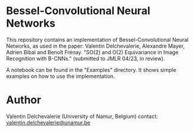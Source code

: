 # Bessel-Convolutional Neural Networks
 
This repository contains an implementation of Bessel-Convolutional Neural Networks, as used in the paper: Valentin Delchevalerie, Alexandre Mayer, Adrien Bibal and Benoît Frénay. "SO(2) and O(2) Equivariance in Image Recognition with B-CNNs." (submitted to JMLR 04/23, in review).

A notebook can be found in the "Examples" directory. It shows simple examples on how to use the implementation.

# Author
Valentin Delchevalerie (University of Namur, Belgium)
contact: valentin.delchevalerie@unamur.be
